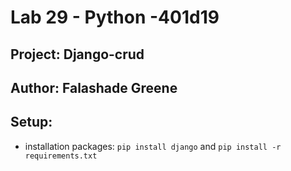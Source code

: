 # Lab 29 - Python -401d19
## Project: Django-crud
## Author: Falashade Greene

## Setup: 

- installation packages: `pip install django` and `pip install -r requirements.txt`
